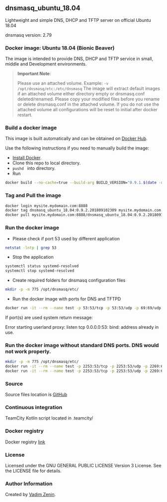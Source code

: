 ## dnsmasq_ubuntu_18.04

Lightweight and simple DNS, DHCP and TFTP server on official Ubuntu 18.04

dnsmasq version: 2.79

### Docker image: Ubuntu 18.04 (Bionic Beaver)

The image is intended to provide DNS, DHCP and TFTP service in small, middle and Development environments.

> **Important Note**:
>
> Please use an attached volume. Example:  `-v /opt/dnsmasq/etc:/etc/dnsmasq`
> The image will extract default images if an attached volume either directory empty or dnsmasq.conf deleted/renamed. 
> Please copy your modified files before you rename or delete dnsmasq.conf in the attached volume.
> If you do not use the attached volume all configurations will be reset to initial after docker restart.

### Build a docker image

This image is built automatically and can be obtained on [Docker Hub](https://hub.docker.com/r/vadimzenin/dnsmasq_ubuntu_18.04/).

Use the following instructions if you need to manually build the image:

- [Install Docker](https://docs.docker.com/engine/installation/).
- Clone this repo to local directory.
- `pushd ` into directory.
- Run 
```bash
docker build --no-cache=true --build-arg BUILD_VERSION="0.9.1.$(date -u +'+%Y%m%d%H%M')" --compress -t dnsmasq_ubuntu_18.04 .
```

### Tag and Pull the image

```bash
docker login mysite.mydomain.com:8888
docker tag dnsmasq_ubuntu_18.04:0.9.2.201809102309 mysite.mydomain.com:8888/dnsmasq_ubuntu_18.04:0.9.2.201809102309
docker pull mysite.mydomain.com:8888/dnsmasq_ubuntu_18.04:0.9.2.201809102309
```

### Run the docker image

- Please check if port 53 used by different application
```bash
netstat -lntp | grep 53
```
- Stop the application
```bash
systemctl status systemd-resolved
systemctl stop systemd-resolved
```
- Create required folders for dnsmasq configuration files
```bash
mkdir -p -m 775 /opt/dnsmasq/etc/
```
- Run the docker image with ports for DNS and TFTPD
```bash
docker run -it --rm --name test -p 53:53/tcp -p 53:53/udp -p 69:69/udp -v /opt/dnsmasq/etc:/etc/dnsmasq vadimzenin/dnsmasq_ubuntu_18.04:latest
```

If port(s) are used system return message:

Error starting userland proxy: listen tcp 0.0.0.0:53: bind: address already in use.

### Run the docker image without standard DNS ports. DNS would not work properly.

```bash
mkdir -p -m 775 /opt/dnsmasq/etc/
docker run -it --rm --name test -p 2253:53/tcp -p 2253:53/udp -p 2269:69/udp -v /opt/dnsmasq/etc:/etc/dnsmasq vadimzenin/dnsmasq_ubuntu_18.04:latest
docker run -it --rm --name test -p 2253:53/tcp -p 2253:53/udp -p 2269:69/udp -v /opt/dnsmasq/etc:/etc/dnsmasq <imageId>
```

### Source

Source files location is [GitHub](https://github.com/Vadim-Zenin/dnsmasq-ubuntu-docker)

### Continuous integration

TeamCity Kotlin script located in .teamcity/


### Docker registry

Docker registry [link](https://hub.docker.com/r/vadimzenin/dnsmasq_ubuntu_18.04/)

### License

Licensed under the GNU GENERAL PUBLIC LICENSE Version 3 License.  See the LICENSE file for details.

### Author Information

Created by [Vadim Zenin](https://github.com/Vadim-Zenin/).
